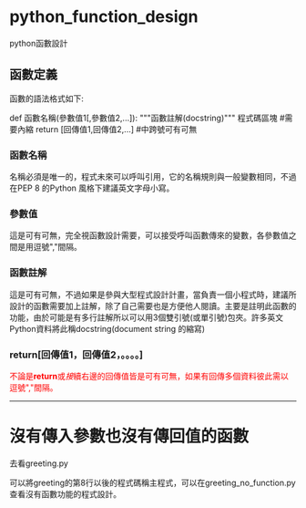 # python_function_design
python函數設計

## 函數定義
函數的語法格式如下:

def 函數名稱(參數值1[,參數值2,...]):
    """函數註解(docstring)"""
    程式碼區塊  #需要內縮
    return [回傳值1,回傳值2,...] #中跨號可有可無

### 函數名稱
名稱必須是唯一的，程式未來可以呼叫引用，它的名稱規則與一般變數相同，不過在PEP 8 的Python 風格下建議英文字母小寫。

### 參數值
這是可有可無，完全視函數設計需要，可以接受呼叫函數傳來的變數，各參數值之間是用逗號","間隔。

### 函數註解
這是可有可無，不過如果是參與大型程式設計計畫，當負責一個小程式時，建議所設計的函數需要加上註解，除了自己需要也是方便他人閱讀。主要是註明此函數的功能，由於可能是有多行註解所以可以用3個雙引號(或單引號)包夾。許多英文Python資料將此稱docstring(document string 的縮寫)

### return[回傳值1，回傳值2，。。。。]
<font color=#FF0000>不論是**return**或*接*續右邊的回傳值皆是可有可無，如果有回傳多個資料彼此需以逗號","間隔。</font>

<hr></hr>

# 沒有傳入參數也沒有傳回值的函數
去看greeting.py

可以將greeting的第8行以後的程式碼稱主程式，可以在greeting_no_function.py查看沒有函數功能的程式設計。
